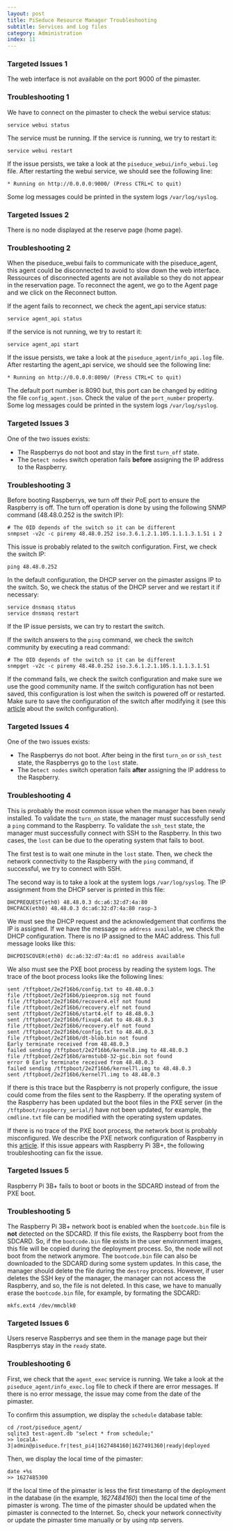 ```yaml
---
layout: post
title: PiSeduce Resource Manager Troubleshooting
subtitle: Services and Log files
category: Administration
index: 11
---
```


### Targeted Issues 1
The web interface is not available on the port 9000 of the pimaster.

### Troubleshooting 1
We have to connect on the pimaster to check the webui service status:
```
service webui status
```
The service must be running. If the service is running, we try to restart it:
```
service webui restart
```
If the issue persists, we take a look at the `piseduce_webui/info_webui.log` file. After restarting
the webui service, we should see the following line:
```
* Running on http://0.0.0.0:9000/ (Press CTRL+C to quit)
```
Some log messages could be printed in the system logs `/var/log/syslog`.

### Targeted Issues 2
There is no node displayed at the reserve page (home page).

### Troubleshooting 2
When the piseduce_webui fails to communicate with the piseduce_agent, this agent could be
disconnected to avoid to slow down the web interface. Ressources of disconnected agents are not
available so they do not appear in the reservation page. To reconnect the agent, we go to the Agent
page and we click on the Reconnect button.

If the agent fails to reconnect, we check the agent_api service status:
```
service agent_api status
```
If the service is not running, we try to restart it:
```
service agent_api start
```
If the issue persists, we take a look at the `piseduce_agent/info_api.log` file. After restarting
the agent_api service, we should see the following line:
```
* Running on http://0.0.0.0:8090/ (Press CTRL+C to quit)
```
The default port number is 8090 but, this port can be changed by editing the file
`config_agent.json`. Check the value of the `port_number` property. Some log messages could be
printed in the system logs `/var/log/syslog`.

### Targeted Issues 3
One of the two issues exists:
* The Raspberrys do not boot and stay in the first `turn_off` state.
* The `Detect nodes` switch operation fails **before** assigning the IP address to the Raspberry.

### Troubleshooting 3
Before booting Raspberrys, we turn off their PoE port to ensure the Raspberry is off. The turn off
operation is done by using the following SNMP command (48.48.0.252 is the switch IP):
```
# The OID depends of the switch so it can be different
snmpset -v2c -c piremy 48.48.0.252 iso.3.6.1.2.1.105.1.1.1.3.1.51 i 2
```
This issue is probably related to the switch configuration. First, we check the switch IP:
```
ping 48.48.0.252
```
In the default configuration, the DHCP server on the pimaster assigns IP to the switch. So, we check
the status of the DHCP server and we restart it if necessary:
```
service dnsmasq status
service dnsmasq restart
```
If the IP issue persists, we can try to restart the switch.

If the switch answers to the `ping` command, we check the switch community by executing a read
command:
```
# The OID depends of the switch so it can be different
snmpget -v2c -c piremy 48.48.0.252 iso.3.6.1.2.1.105.1.1.1.3.1.51
```
If the command fails, we check the switch configuration and make sure we use the good community
name. If the switch configuration has not been saved, this configuration is lost when the switch is
powered off or restarted. Make sure to save the configuration of the switch after modifying it (see
this [article](/2021-07-19-prepare-the-switch) about the switch configuration).

### Targeted Issues 4
One of the two issues exists:
* The Raspberrys do not boot. After being in the first `turn_on` or `ssh_test` state, the Raspberrys
go to the `lost` state.
* The `Detect nodes` switch operation fails **after** assigning the IP address to the Raspberry.

### Troubleshooting 4
This is probably the most common issue when the manager has been newly installed. To validate the
`turn_on` state, the manager must successfully send a `ping` command to the Raspberry. To validate
the `ssh_test` state, the manager must successfully connect with SSH to the Raspberry. In this two
cases, the `lost` can be due to the operating system that fails to boot.

The first test is to wait one minute in the `lost` state. Then, we check the network connectivity to
the Raspberry with the `ping` command, if successful, we try to connect with SSH.

The second way is to take a look at the system logs `/var/log/syslog`. The IP assignment from the
DHCP server is printed in this file:
```
DHCPREQUEST(eth0) 48.48.0.3 dc:a6:32:d7:4a:80
DHCPACK(eth0) 48.48.0.3 dc:a6:32:d7:4a:80 rasp-3
```
We must see the DHCP request and the acknowledgement that confirms the IP is assigned. If we have
the message `no address available`, we check the DHCP configuration. There is no IP assigned to the
MAC address. This full message looks like this:
```
DHCPDISCOVER(eth0) dc:a6:32:d7:4a:d1 no address available
```
We also must see the PXE boot process by reading the system logs. The trace of the boot process
looks like the following lines:
```
sent /tftpboot/2e2f16b6/config.txt to 48.48.0.3
file /tftpboot/2e2f16b6/pieeprom.sig not found
file /tftpboot/2e2f16b6/recover4.elf not found
file /tftpboot/2e2f16b6/recovery.elf not found
sent /tftpboot/2e2f16b6/start4.elf to 48.48.0.3
sent /tftpboot/2e2f16b6/fixup4.dat to 48.48.0.3
file /tftpboot/2e2f16b6/recovery.elf not found
sent /tftpboot/2e2f16b6/config.txt to 48.48.0.3
file /tftpboot/2e2f16b6/dt-blob.bin not found
Early terminate received from 48.48.0.3
failed sending /tftpboot/2e2f16b6/kernel8.img to 48.48.0.3
file /tftpboot/2e2f16b6/armstub8-32-gic.bin not found
error 0 Early terminate received from 48.48.0.3
failed sending /tftpboot/2e2f16b6/kernel7l.img to 48.48.0.3
sent /tftpboot/2e2f16b6/kernel7l.img to 48.48.0.3
```
If there is this trace but the Raspberry is not properly configure, the issue could come from the
files sent to the Raspberry. If the operating system of the Raspberry has been updated but the boot
files in the PXE server (in the `/tftpboot/raspberry_serial/`) have not been updated, for example,
the `cmdline.txt` file can be modified with the operating system updates.

If there is no trace of the PXE boot process, the network boot is probably misconfigured. We
describe the PXE network configuration of Raspberry in this
[article](/2021-07-19-prepare-raspberrys). If this issue appears with Raspberry Pi 3B+, the
following troubleshooting can fix the issue.

### Targeted Issues 5
Raspberry Pi 3B+ fails to boot or boots in the SDCARD instead of from the PXE boot.

### Troubleshooting 5
The Raspberry Pi 3B+ network boot is enabled when the `bootcode.bin` file is **not** detected on the
SDCARD. If this file exists, the Raspberry boot from the SDCARD. So, if the `bootcode.bin` file
exists in the user environment images, this file will be copied during the deployment process. So,
the node will not boot from the network anymore. The `bootcode.bin` file can also be downloaded to
the SDCARD during some system updates. In this case, the manager should delete the file during the
`destroy` process. However, if user deletes the SSH key of the manager, the manager can not access
the Raspberry, and so, the file is not deleted. In this case, we have to manually erase the
`bootcode.bin` file, for example, by formating the SDCARD:
```
mkfs.ext4 /dev/mmcblk0
```
### Targeted Issues 6
Users reserve Raspberrys and see them in the manage page but their Raspberrys stay in the `ready`
state.

### Troubleshooting 6
First, we check that the `agent_exec` service is running. We take a look at the
`piseduce_agent/info_exec.log` file to check if there are error messages. If there is no error
message, the issue may come from the date of the pimaster.

To confirm this assumption, we display the `schedule` database table:
```
cd /root/piseduce_agent/
sqlite3 test-agent.db "select * from schedule;"
>> localA-3|admin@piseduce.fr|test_pi4|1627484160|1627491360|ready|deployed
```
Then, we display the local time of the pimaster:
```
date +%s
>> 1627485300
```
If the local time of the pimaster is less the first timestamp of the deployment in the database (in
the example, *1627484160*) then the local time of the pimaster is wrong. The time of the pimaster
should be updated when the pimaster is connected to the Internet. So, check your network
connectivity or update the pimaster time manually or by using ntp servers.